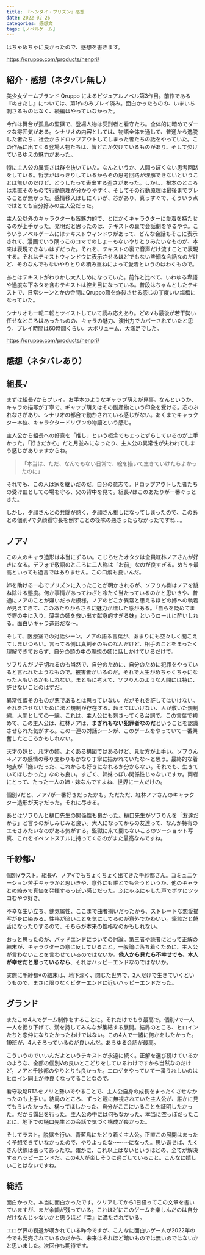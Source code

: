 ```yaml
---
title: 『ヘンタイ・プリズン』感想
date: 2022-02-26
categories: 感想文
tags: [ノベルゲーム]
---
```


はちゃめちゃに良かったので、感想を書きます。

https://qruppo.com/products/henpri/


## 紹介・感想（ネタバレ無し）

美少女ゲームブランド Qruppo によるビジュアルノベル第3作目。前作である『ぬきたし』については、第1作のみプレイ済み。面白かったものの、いまいち刺さるものはなく、続編はやっていなかった。

今作は舞台が孤島の監獄で、登場人物は受刑者と看守たち。全体的に暗めでダークな雰囲気がある。シナリオの内容としては、物語全体を通して、普通から逸脱した者たち、社会からドロップアウトしてしまった者たちの話をやっていた。この作品に出てくる登場人物たちは、皆どこか欠けているものがあり、そして欠けているゆえの魅力があった。

特に主人公の異質さは群を抜いていた。なんというか、人間っぽくない思考回路をしている。哲学がはっきりしているからその思考回路が理解できないということは無いのだけど、どうしたって表出する歪さがあった。しかし、根本のところは素直そのもので行動原理が分かりやすく、そしてその行動原理は最後までブレることが無かった。感情移入はしにくいが、芯があり、真っすぐで、そういう点ではとても自分好みの主人公だった。

主人公以外のキャラクターも皆魅力的で、とにかくキャラクターに愛着を持たせるのが上手かった。発明だと思ったのは、テキストの裏で会話劇をやるやつ。こういうノベルゲームにはテキストウィンドウがあって、どんな会話もそこに表示されて、漫画でいう隅っこのコマでのしょーもないやりとりみたいなものが、本来は表現できないはずだった。それを、テキストの裏で音声だけ流すことで表現する。それはテキストウィンドウに表示させるほどでもない些細な会話なのだけど、そのなんでもないやりとりの積み重ねによって愛着というのはわくもので。

あとはテキストがわりかし大人しめになっていた。前作と比べて、いわゆる卑語や過度な下ネタを含むテキストは控え目になっている。普段はちゃんとしたテキストで、日常シーンとかの合間にQruppo節を炸裂させる感じの丁度いい塩梅になっていた。

シナリオも一転二転とツイストしていて読み応えあり。どの√も最後が若干勢い任せなところはあったものの、キャラの魅力、演出力でカバーされていたと思う。プレイ時間は60時間くらい。大ボリューム、大満足でした。

https://qruppo.com/products/henpri/

## 感想（ネタバレあり）

## 組長√

まずは組長√からプレイ。お手本のようなギャップ萌えが見事。なんというか、キャラの描写が丁寧で、ギャップ萌えはその副産物という印象を受ける。芯のぶれなさがあり、シナリオの都合で動かされている感じがない。あくまでキャラクター本位、キャラクタードリヴンの物語という感じ。

主人公から組長への好意を「推し」という概念でちょっとずらしているのが上手かった。「好きだから」だと月並みになったり、主人公の異常性が失われてしまう感じがありますからね。

> 「本当は、ただ、なんでもない日常で、絵を描いて生きていけたらよかったのに」

それでも、この人は家を継いだのだ。自分の意志で。ドロップアウトした者たちの受け皿としての場を守る、父の背中を見て。組長√はこのあたりが一番ぐっときた。

しかし、夕顔さんとの共闘が熱く、夕顔さん推しになってしまったので、このあとの個別√で夕顔看守長を倒すことの後味の悪さったらなかったですね...。

## ノア√

この人のキャラ造形は本当にずるい。こじらせたオタクは全員紅林ノアさんが好きになる。デフォで敬語のところに二人称は「お前」なのが良すぎる。めちゃ最高といっても過言ではありません。この口癖も良いんだ。

姉を助ける一心でプリズンに入ったことが明かされるが、ソフりん側はノアを跳ね除ける態度。何か事情があってわざと冷たく当たっているのかと思いきや、普通にノアのことが嫌いだった模様。ノアのどこか異常と思えるほどの姉への執着が見えてきて、このあたりからさらに魅力が増した感がある。「自らを貶めてまで塀の中に入り、薄幸の姉を救い出す献身的すぎる妹」というロールに酔いしれる。面白いキャラ造形だな～。

そして、医療室での対話シーン。ノアの語る言葉が、あまりにも空々しく聞こえてしまいつらい。言ってる側は真剣そのものなんだけど、相手のことをまったく理解できておらず、自分の頭の中の理想の姉に話しかけているだけで。

ソフりんがブチ切れるのも当然で、自分のために、自分のために犯罪をやっていると言われたようなもので。被害者がいるのだ。それで人生がめちゃくちゃになった人もいるかもしれない。まともに考えて、ソフりんのような人間には特に、許せないことのはずだ。

異常性癖そのものが悪であるとは思っていない。だがそれを許してはいけない。それをさせないために法と規制が存在する。超えてはいけない、人が敷いた規制線、人間としての一線。これは、主人公にも刺さってくる台詞で。この言葉で初めて、この主人公は、紅林ノアは、**まぎれもない犯罪者なのだ**ということを認識させられた気がする。この一連の対話シーンが、このゲームをやっていて一番興奮したところかもしれない。

天才の妹と、凡才の姉。よくある構図ではあるけど、見せ方が上手い。ソフりん→ノアの感情の移り変わりもかなり丁寧に描かれていたな～と思う。最終的な着地点が「嫌いだった、これからも好きになれるか分からない。それでも、生きていてほしかった」なのも良い。すごく、姉妹っぽい関係性じゃないですか。両者にとって、たった一人の姉・妹なんですよね、世界に一人だけの。

個別√だと、ノア√が一番好きだったかも。ただただ、紅林ノアさんのキャラクター造形が天才だった。それに尽きる。

あとはソフりんと樋口先生の関係性も良かった。樋口先生がソフりんを「友達だから」と言うのがしみじみと良い。大人になってからの友達って、なんか特有のエモさみたいなのがある気がする。監獄に来て間もないころのツーショット写真、これをイベントスチルに持ってくるのがまた最高なんですね。

## 千紗都√

個別√ラスト。組長√、ノア√でもちょくちょく出てきた千紗都さん。コミュニケーション苦手キャラかと思いきや、意外にも誰とでも合うというか、他のキャラとの絡みで真価を発揮するっぽい感じだった。ふにゃふにゃした声でボケにツッコむやつ好き。

不幸な生い立ち、健気属性、ここまで曲者揃いだったから、ストレートな恋愛描写が身に染みる。性格が暗いことを気にしてるのが意外でかわいい。筆談だと饒舌になったりするので、そちらが本来の性格なのかもしれない。

おっと思ったのが、バッドエンドについての討論。第三者や読者にとって正解の結末が、キャラクターの意に反していること。一般論に落ち着くために、主人公が言わないことを言わせているのではないか。**他人から見たら不幸せでも、本人が幸せだと思っているなら**、それはハッピーエンドなのではないか。

実際に千紗都√の結末は、地下深く、閉じた世界で、2人だけで生きていくというもので、まさに限りなくビターエンドに近いハッピーエンドだった。

## グランド

またこの4人でゲーム制作をすることに。それだけでもう最高で。個別√で一人一人を掘り下げて、満を持してみんなが集結する展開。結局のところ、ヒロインたちと恋仲になりたかったわけではない。この4人で一緒に何かをしたかった。19班が、4人そろっているのが良いんだ。あらゆる会話が最高。

こういうのでいいんだよというテキストが永遠に続く。正解を選び続けているかのような、全部の個別√の良いとこどりをしているわけですから当然なのだけど。ノアと千紗都のやりとりも良かった。エロゲをやっていて一番うれしいのはヒロイン同士が仲良くなってることなので。

看守攻略RTAをノリと勢いでやることで、主人公自身の成長をまったくさせなかったのも上手い。結局のところ、ずっと親に無視されていた主人公が、誰かに見てもらいたかった、構ってほしかった、自分がここにいることを証明したかった。だから露出を行った。主人公の中には何もなかった、本当に空っぽだったことに、地下での樋口先生との会話で気づく構成が良かった。

そしてラスト。脱獄を行い、青藍島にたどり着く主人公。正直この展開はまったく予想できていなかったので、やりよったな～～～になった。思い返せば、たくさん伏線は張ってあったな。確かに、これ以上はないというほどの、全てが解決するハッピーエンドだ。この4人が楽しそうに過ごしていること。こんなに嬉しいことはないですね。

## 総括

面白かった。本当に面白かったです。クリアしてから1日経ってこの文章を書いていますが、まだ余韻が残っている。これほどにこのゲームを楽しんだのは自分だけなんじゃないかと思うほど『幸』に満たされている。

エロゲ界の衰退が嘆かれている昨今ですが、こんなに面白いゲームが2022年の今でも発売されているのだから、未来はそれほど暗いものでは無いのではないかと思いました。次回作も期待です。